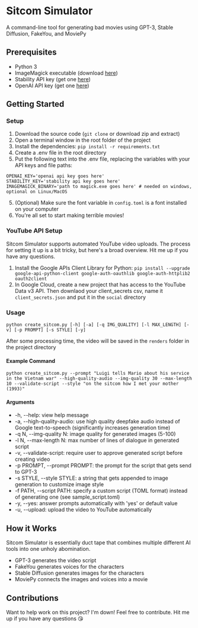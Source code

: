 # Sitcom Simulator
A command-line tool for generating bad movies using GPT-3, Stable Diffusion, FakeYou, and MoviePy

## Prerequisites
- Python 3
- ImageMagick executable (download [here](https://imagemagick.org/script/download.php#windows))
- Stability API key (get one [here](https://beta.dreamstudio.ai/membership?tab=apiKeys))
- OpenAI API key (get one [here](https://openai.com/api/))

## Getting Started
### Setup
1. Download the source code (`git clone` or download zip and extract)
2. Open a terminal window in the root folder of the project
3. Install the dependencies: `pip install -r requirements.txt`
4. Create a .env file in the root directory
5. Put the following text into the .env file, replacing the variables with your API keys and file paths:
```
OPENAI_KEY='openai api key goes here'
STABILITY_KEY='stability api key goes here'
IMAGEMAGICK_BINARY='path to magick.exe goes here' # needed on windows, optional on Linux/MacOS
```
5. (Optional) Make sure the font variable in `config.toml` is a font installed on your computer
6. You're all set to start making terrible movies!

### YouTube API Setup
Sitcom Simulator supports automated YouTube video uploads. The process for setting it up is a bit tricky, but here's a broad overview. Hit me up if you have any questions.
1. Install the Google APIs Client Library for Python: `pip install --upgrade google-api-python-client google-auth-oauthlib google-auth-httplib2 oauth2client`
2. In Google Cloud, create a new project that has access to the YouTube Data v3 API. Then downlaod your client_secrets csv, name it `client_secrets.json` and put it in the `social` directory

### Usage
`python create_sitcom.py [-h] [-a] [-q IMG_QUALITY] [-l MAX_LENGTH] [-v] [-p PROMPT] [-s STYLE] [-y]`

After some processing time, the video will be saved in the `renders` folder in the project directory

#### Example Command
`python create_sitcom.py --prompt "Luigi tells Mario about his service in the Vietnam war" --high-quality-audio --img-quality 30 --max-length 10 --validate-script --style "on the sitcom how I met your mother (1993)"`

#### Arguments
- -h, --help: view help message
- -a, --high-quality-audio: use high quality deepfake audio instead of Google text-to-speech (significantly increases generation time)
- -q N, --img-quality N: image quality for generated images (5-100)
- -l N, --max-length N: max number of lines of dialogue in generated script
- -v, --validate-script: require user to approve generated script before creating video
- -p PROMPT, --prompt PROMPT: the prompt for the script that gets send to GPT-3
- -s STYLE, --style STYLE: a string that gets appended to image generation to customize image style
- -f PATH, --script PATH: specify a custom script (TOML format) instead of generating one (see sample_script.toml)
- -y, --yes: answer prompts automatically with 'yes' or default value
- -u, --upload: upload the video to YouTube automatically

## How it Works
Sitcom Simulator is essentially duct tape that combines multiple different AI tools into one unholy abomination.
- GPT-3 generates the video script
- FakeYou generates voices for the characters
- Stable Diffusion generates images for the characters
- MoviePy connects the images and voices into a movie

## Contributions
Want to help work on this project? I'm down! Feel free to contribute. Hit me up if you have any questions 😘